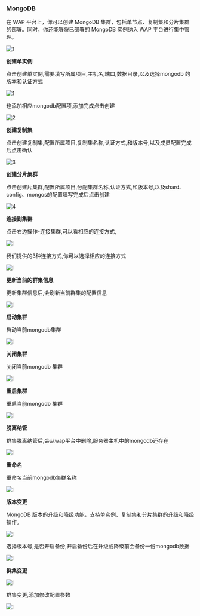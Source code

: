 ### MongoDB

在 WAP 平台上，你可以创建 MongoDB 集群，包括单节点、复制集和分片集群的部署。同时，你还能够将已部署的 MongoDB 实例纳入 WAP 平台进行集中管理。

![1](../../../images/whalealPlatformImages/mongodb.png)

**创建单实例**

点击创建单实例,需要填写所属项目,主机名,端口,数据目录,以及选择mongodb 的版本和认证方式

![1](../../../images/whalealPlatformImages/1mongodb.png)

也添加相应mongodb配置项,添加完成点击创建

![2](../../../images/whalealPlatformImages/2mongodb.png)

**创建复制集**

点击创建复制集,配置所属项目,复制集名称,认证方式,和版本号,以及成员配置完成后点击确认

![3](../../../images/whalealPlatformImages/3mongodb.png)

**创建分片集群**

点击创建片集群,配置所属项目,分配集群名称,认证方式,和版本号,以及shard、config、mongos的配置填写完成后点击创建

![4](../../../images/whalealPlatformImages/4mongodb.png)

**连接到集群**

点击右边操作-连接集群,可以看相应的连接方式,

![l](../../../images/whalealPlatformImages/5mongodb.png)



我们提供的3种连接方式,你可以选择相应的连接方式

![l](../../../images/whalealPlatformImages/lmongodb.png)



**更新当前的群集信息**

更新集群信息后,会刷新当前群集的配置信息

![l](../../../images/whalealPlatformImages/6mongodb.png)

**启动集群**

启动当前mongodb集群

![l](../../../images/whalealPlatformImages/7mongodb.png)

**关闭集群**

关闭当前mongodb 集群

![l](../../../images/whalealPlatformImages/8mongodb.png)

**重启集群**

重启当前mongodb 集群

![l](../../../images/whalealPlatformImages/9mongodb.png)

**脱离纳管**

群集脱离纳管后,会从wap平台中删除,服务器主机中的mongodb还存在

![l](../../../images/whalealPlatformImages/10mongodb.png)

**重命名**

重命名当前mongodb集群名称

![l](../../../images/whalealPlatformImages/11mongodb.png)

**版本变更**

MongoDB 版本的升级和降级功能，支持单实例、复制集和分片集群的升级和降级操作。

![l](../../../images/whalealPlatformImages/12mongodb.png)

选择版本号,是否开启备份,开启备份后在升级或降级前会备份一份mongodb数据

![l](../../../images/whalealPlatformImages/13mongodb.png)

**群集变更**



![l](../../../images/whalealPlatformImages/14mongodb.png)

群集变更,添加修改配置参数

![l](../../../images/whalealPlatformImages/15mongodb.png)



